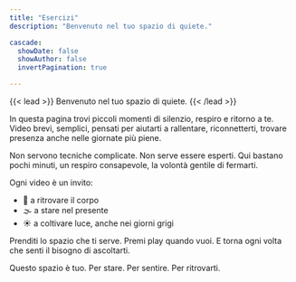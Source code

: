 ```yaml
---
title: "Esercizi"
description: "Benvenuto nel tuo spazio di quiete."

cascade:
  showDate: false
  showAuthor: false
  invertPagination: true

---
```

{{< lead >}}
Benvenuto nel tuo spazio di quiete.
{{< /lead >}}

In questa pagina trovi piccoli momenti di silenzio, respiro e ritorno a te.
Video brevi, semplici, pensati per aiutarti a rallentare, riconnetterti, trovare presenza anche nelle giornate più piene.

Non servono tecniche complicate.
Non serve essere esperti.
Qui bastano pochi minuti, un respiro consapevole, la volontà gentile di fermarti.

Ogni video è un invito:
- 🌱 a ritrovare il corpo
- 🌫️ a stare nel presente
- ☀️ a coltivare luce, anche nei giorni grigi

Prenditi lo spazio che ti serve.
Premi play quando vuoi.
E torna ogni volta che senti il bisogno di ascoltarti.

Questo spazio è tuo. Per stare. Per sentire. Per ritrovarti.